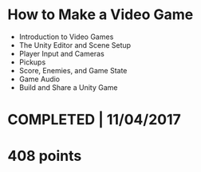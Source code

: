 # How to Make a Video Game
- Introduction to Video Games 
- The Unity Editor and Scene Setup 
- Player Input and Cameras 
- Pickups 
- Score, Enemies, and Game State 
- Game Audio 
- Build and Share a Unity Game 

# COMPLETED | 11/04/2017
# 408 points

